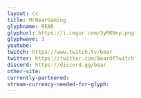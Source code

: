 ```yaml
---
layout: cc
title: MrBearGaming
glyphname: BEAR
glyphurl: https://i.imgur.com/3yRKNnp.png
glyphwave: 3
youtube: 
twitch: https://www.twitch.tv/bear
twitter: https://twitter.com/BearOfTwitch
discord: https://discord.gg/bear
other-site: 
currently-partnered: 
stream-currency-needed-for-glyph: 
---
```


